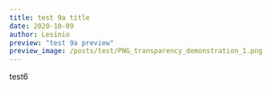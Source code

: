 ```yaml
---
title: test 9a title
date: 2020-10-09
author: Lesinio
preview: "test 9a preview"
preview_image: /posts/test/PNG_transparency_demonstration_1.png
---
```


<p>test6</p>
